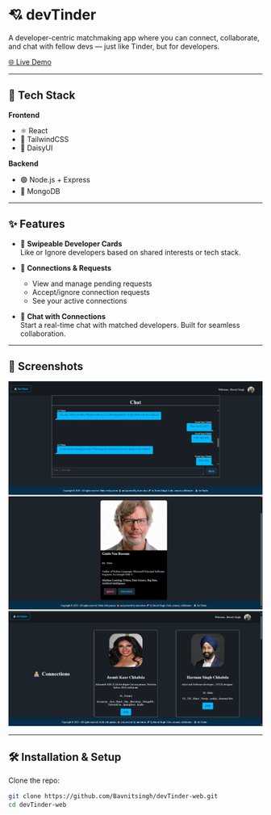 # 💘 devTinder

A developer-centric matchmaking app where you can connect, collaborate, and chat with fellow devs — just like Tinder, but for developers.

[🌐 Live Demo](https://dev-tinder-web-roan-iota.vercel.app/login)

---

## 🚀 Tech Stack

**Frontend**  
- ⚛️ React  
- 💨 TailwindCSS  
- 🎨 DaisyUI  

**Backend**  
- 🟢 Node.js + Express  
- 🍃 MongoDB  

---

## ✨ Features

- 🔁 **Swipeable Developer Cards**  
  Like or Ignore developers based on shared interests or tech stack.

- 🤝 **Connections & Requests**  
  - View and manage pending requests  
  - Accept/ignore connection requests  
  - See your active connections  

- 💬 **Chat with Connections**  
  Start a real-time chat with matched developers. Built for seamless collaboration.

---

## 📸 Screenshots

<!-- You can upload and embed screenshots like this: -->
![Home Page](https://github.com/Bavnitsingh/devTinder-web/blob/master/Images/Screenshot%202025-06-08%20171025.png)
![Home Page](https://github.com/Bavnitsingh/devTinder-web/blob/master/Images/Screenshot%202025-06-08%20172031.png)
![Home Page](https://github.com/Bavnitsingh/devTinder-web/blob/master/Images/Screenshot%202025-06-08%20172245.png)







---

## 🛠️ Installation & Setup

Clone the repo:

```bash
git clone https://github.com/Bavnitsingh/devTinder-web.git
cd devTinder-web
